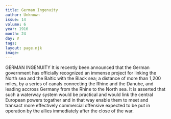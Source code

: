 ```yaml
---
title: German Ingenuity
author: Unknown
issue: 14
volume: 6
year: 1916
month: 24
day: V
tags:
layout: page.njk
image:
---
```

GERMAN INGENUITY      It is recently been announced that the German government has officially recognized an immense project for linking the North sea and the Baltic with the Black sea; a distance of more than 1,200 miles, by a series of canals connecting the Rhine and the Danube, and leading accross Germany from the Rhine to the North sea. It is asserted that such a waterway system would be practical and would link the central European powers togather and in that way enable them to meet and transact more effectively commercial offensive expected to be put in operation by the allies immediately after the close of the war.    


